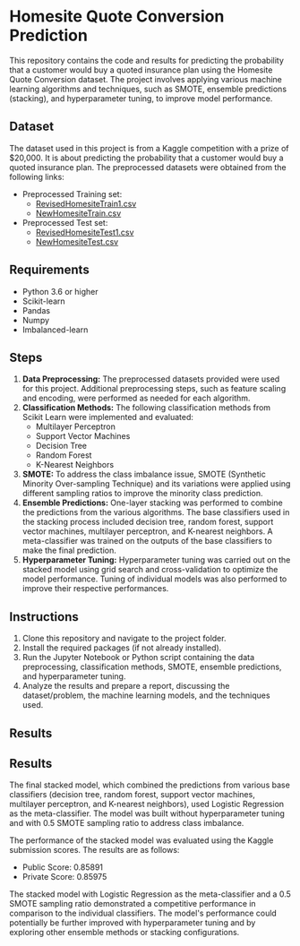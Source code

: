 # Homesite Quote Conversion Prediction

This repository contains the code and results for predicting the probability that a customer would buy a quoted insurance plan using the Homesite Quote Conversion dataset. The project involves applying various machine learning algorithms and techniques, such as SMOTE, ensemble predictions (stacking), and hyperparameter tuning, to improve model performance.


## Dataset

The dataset used in this project is from a Kaggle competition with a prize of $20,000. It is about predicting the probability that a customer would buy a quoted insurance plan. The preprocessed datasets were obtained from the following links:

- Preprocessed Training set:
  - [RevisedHomesiteTrain1.csv](https://drive.google.com/file/d/1Sc5e_vq5FuoZ5I5xegQ2-3Y3_0_qBsUn/view?usp=sharing)
  - [NewHomesiteTrain.csv](https://drive.google.com/file/d/1zY6UJf6TnWr-dfmnTmUZyV1J6UwIE6l_/view?usp=sharing)
- Preprocessed Test set:
  - [RevisedHomesiteTest1.csv](https://drive.google.com/file/d/1vmdRJmL8AYMMDruX9b1Dv0xW3q8oGQY_/view?usp=sharing)
  - [NewHomesiteTest.csv](https://drive.google.com/file/d/1q3YJYU6MgU6rKuo6Z1TnIPsU9g7_aGxk/view?usp=sharing)

## Requirements

- Python 3.6 or higher
- Scikit-learn
- Pandas
- Numpy
- Imbalanced-learn

## Steps 

1. **Data Preprocessing:** The preprocessed datasets provided were used for this project. Additional preprocessing steps, such as feature scaling and encoding, were performed as needed for each algorithm.
2. **Classification Methods:** The following classification methods from Scikit Learn were implemented and evaluated:
   - Multilayer Perceptron
   - Support Vector Machines
   - Decision Tree
   - Random Forest
   - K-Nearest Neighbors
3. **SMOTE:** To address the class imbalance issue, SMOTE (Synthetic Minority Over-sampling Technique) and its variations were applied using different sampling ratios to improve the minority class prediction.
4. **Ensemble Predictions:** One-layer stacking was performed to combine the predictions from the various algorithms. The base classifiers used in the stacking process included decision tree, random forest, support vector machines, multilayer perceptron, and K-nearest neighbors. A meta-classifier was trained on the outputs of the base classifiers to make the final prediction.
5. **Hyperparameter Tuning:** Hyperparameter tuning was carried out on the stacked model using grid search and cross-validation to optimize the model performance. Tuning of individual models was also performed to improve their respective performances.

## Instructions

1. Clone this repository and navigate to the project folder.
2. Install the required packages (if not already installed).
3. Run the Jupyter Notebook or Python script containing the data preprocessing, classification methods, SMOTE, ensemble predictions, and hyperparameter tuning.
4. Analyze the results and prepare a report, discussing the dataset/problem, the machine learning models, and the techniques used.

## Results

## Results

The final stacked model, which combined the predictions from various base classifiers (decision tree, random forest, support vector machines, multilayer perceptron, and K-nearest neighbors), used Logistic Regression as the meta-classifier. The model was built without hyperparameter tuning and with 0.5 SMOTE sampling ratio to address class imbalance.

The performance of the stacked model was evaluated using the Kaggle submission scores. The results are as follows:

- Public Score: 0.85891
- Private Score: 0.85975

The stacked model with Logistic Regression as the meta-classifier and a 0.5 SMOTE sampling ratio demonstrated a competitive performance in comparison to the individual classifiers. The model's performance could potentially be further improved with hyperparameter tuning and by exploring other ensemble methods or stacking configurations.
